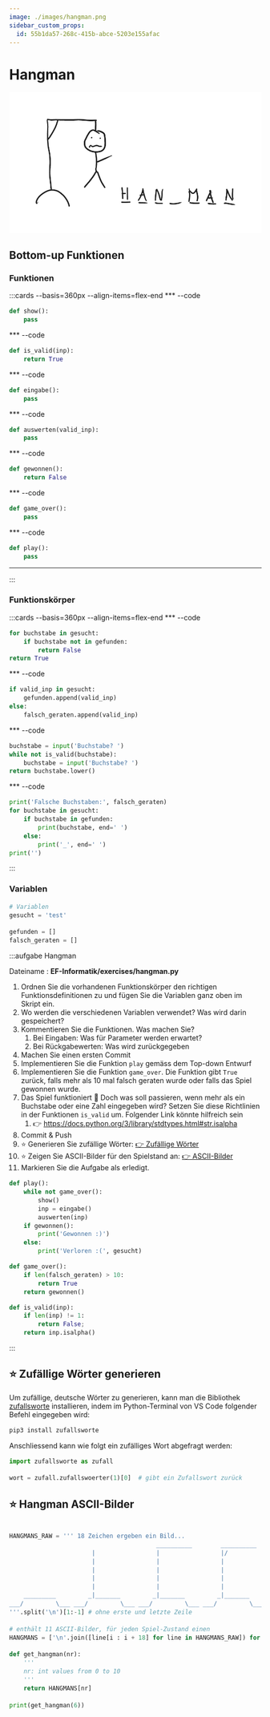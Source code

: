```yaml
---
image: ./images/hangman.png
sidebar_custom_props:
  id: 55b1da57-268c-415b-abce-5203e155afac
---
```

# Hangman

![](images/hangman.png)


## Bottom-up Funktionen

### Funktionen

:::cards --basis=360px --align-items=flex-end
*** --code
```py
def show():
    pass
```
*** --code
```py
def is_valid(inp):
    return True
```
*** --code
```py
def eingabe():
    pass
```
*** --code
```py
def auswerten(valid_inp):
    pass
```
*** --code
```py
def gewonnen():
    return False
```
*** --code
```py
def game_over():
    pass
```
*** --code
```py
def play():
    pass
```
***
:::

### Funktionskörper
:::cards --basis=360px --align-items=flex-end
*** --code
```py
for buchstabe in gesucht:
    if buchstabe not in gefunden:
        return False
return True
```
*** --code
```py
if valid_inp in gesucht:
    gefunden.append(valid_inp)
else:
    falsch_geraten.append(valid_inp)
```
*** --code
```py
buchstabe = input('Buchstabe? ')
while not is_valid(buchstabe):
    buchstabe = input('Buchstabe? ')
return buchstabe.lower()
```
*** --code
```py
print('Falsche Buchstaben:', falsch_geraten)
for buchstabe in gesucht:
    if buchstabe in gefunden:
        print(buchstabe, end=' ')
    else:
        print('_', end=' ')
print('')
```
:::

### Variablen

```py
# Variablen
gesucht = 'test'

gefunden = []
falsch_geraten = []
```

:::aufgabe Hangman
<Answer type="state" webKey="d4a9b21d-e021-4b0c-8a49-29f4b0343037" />

Dateiname
: __EF-Informatik/exercises/hangman.py__

1. Ordnen Sie die vorhandenen Funktionskörper den richtigen Funktionsdefinitionen zu und fügen Sie die Variablen ganz oben im Skript ein.
2. Wo werden die verschiedenen Variablen verwendet? Was wird darin gespeichert?
3. Kommentieren Sie die Funktionen. Was machen Sie?
   1. Bei Eingaben: Was für Parameter werden erwartet?
   2. Bei Rückgabewerten: Was wird zurückgegeben
4. Machen Sie einen ersten Commit
5. Implementieren Sie die Funktion `play` gemäss dem Top-down Entwurf
6. Implementieren Sie die Funktion `game_over`. Die Funktion gibt `True` zurück, falls mehr als 10 mal falsch geraten wurde oder falls das Spiel gewonnen wurde.
7. Das Spiel funktioniert 🥳 Doch was soll passieren, wenn mehr als ein Buchstabe oder eine Zahl eingegeben wird? Setzen Sie diese Richtlinien in der Funktionen `is_valid` um. Folgender Link könnte hilfreich sein
   1. 👉 https://docs.python.org/3/library/stdtypes.html#str.isalpha
8. Commit & Push
9. ⭐ Generieren Sie zufällige Wörter: [👉 Zufällige Wörter](#-zufällige-wörter-generieren)
10. ⭐ Zeigen Sie ASCII-Bilder für den Spielstand an: [👉 ASCII-Bilder](#-hangman-ascii-bilder)
11. Markieren Sie die Aufgabe als erledigt.

<Solution webKey="1fbc3641-2ce5-44b0-965f-1ee88cb427cd" title="play()">

```py
def play():
    while not game_over():
        show()
        inp = eingabe()
        auswerten(inp)
    if gewonnen():
        print('Gewonnen :)')
    else:
        print('Verloren :(', gesucht)
```
</Solution>
<Solution webKey="749e7a03-c454-4b6e-9948-7f008d45b117" title="game_over()">

```py
def game_over():
    if len(falsch_geraten) > 10:
        return True
    return gewonnen()
```
</Solution>
<Solution webKey="8b29fa01-6dab-4d69-9195-322d4f922de5" title="is_valid()">

```py
def is_valid(inp):
    if len(inp) != 1:
        return False;
    return inp.isalpha()
```
</Solution>
:::

## ⭐ Zufällige Wörter generieren

Um zufällige, deutsche Wörter zu generieren, kann man die Bibliothek [zufallsworte](https://github.com/MaximilianFreitag/Zufallswort) installieren, indem im Python-Terminal von VS Code folgender Befehl eingegeben wird:

```bash
pip3 install zufallsworte
```

Anschliessend kann wie folgt ein zufälliges Wort abgefragt werden:

```py
import zufallsworte as zufall

wort = zufall.zufallswoerter(1)[0]  # gibt ein Zufallswort zurück
```


## ⭐ Hangman ASCII-Bilder

```py live_py slim

HANGMANS_RAW = ''' 18 Zeichen ergeben ein Bild...
                                         __________        __________        __________        __________        __________        __________        __________        __________        __________     
                       |                 |                 |/                |/        |       |/        |       |/        |       |/        |       |/        |       |/        |       |/        |    
                       |                 |                 |                 |                 |         O       |         O       |         O       |         O       |         O       |         O    
                       |                 |                 |                 |                 |                 |         |       |        -|       |        -|       |        -|-      |        -|-   
                       |                 |                 |                 |                 |                 |                 |                 |          \      |          \      |        / \   
                       |                 |                 |                 |                 |                 |                 |                 |                 |                 |  GAME OVER   
    _________         _|_______         _|_______         _|_______         _|_______         _|_______         _|_______         _|_______         _|_______         _|_______         _|_______     
___/         \___ ___/         \___ ___/         \___ ___/         \___ ___/         \___ ___/         \___ ___/         \___ ___/         \___ ___/         \___ ___/         \___ ___/         \___ 
'''.split('\n')[1:-1] # ohne erste und letzte Zeile

# enthält 11 ASCII-Bilder, für jeden Spiel-Zustand einen
HANGMANS = ['\n'.join([line[i : i + 18] for line in HANGMANS_RAW]) for i in range(0, 11 * 18, 18)]

def get_hangman(nr):
    '''
    nr: int values from 0 to 10
    '''
    return HANGMANS[nr]

print(get_hangman(6))
```
